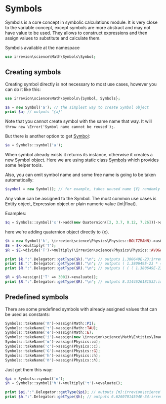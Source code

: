 # Symbols

Symbols is a core concept in symbolic calculations module. It is very close to the variable concept, except symbols are more abstract and may not have value to be used. They allows to construct expressions and then assign values to substitute and calculate them.

Symbols available at the namespace
```php
use irrevion\science\Math\Symbols\Symbol;
```

## Creating symbols

Creating symbol directly is not necessary to most use cases, however you can do it like this:
```php
use irrevion\science\Math\Symbols\{Symbol, Symbols};

$a = new Symbol('a'); // the simplest way to create Symbol object
print $a; // outputs "{a}"
```
Note that you cannot create symbol with the same name that way. It will `throw new \Error('Symbol name cannot be reused');`.

But there is another option to get [Symbol](src/Math/Symbols/Symbol.php):
```php
$a = Symbols::symbol('a');
```
When symbol already exists it returns its instance, otherwise it creates a new Symbol object. Here we are using static class [Symbols](src/Math/Symbols/Symbols.php) which provides some helper tools.

Also, you can omit symbol name and some free name is going to be taken automatically:
```php
$symbol = new Symbol(); // for example, takes unused name {Y} randomly
```

Any value can be assigned to the Symbol. The most common use cases is Entity object, Expression object or plain numeric value (int|float).

Examples:
```php
$q = Symbols::symbol('x')->add(new Quaternion([2, 3.7, 0.12, 7.26]))->assign(['x' => 74.16])->evaluate();
```
here we're adding quaternion object directly to {x}.

```php
$k = new Symbol('k', \irrevion\science\Physics\Physics::BOLTZMANN)->asConst();
$E = $k->multiply('T');
$R = $E->divide('T')->multiply(\irrevion\science\Physics\Physics::AVOGADRO);

print $k.":".Delegator::getType($k)."\n"; // outputs 1.380649E-23:irrevion\science\Math\Symbols\Symbol
print $E.":".Delegator::getType($E)."\n"; // outputs ( 1.380649E-23 * {T} ):irrevion\science\Math\Symbols\Expression
print $R.":".Delegator::getType($R)."\n"; // outputs ( ( ( 1.380649E-23 * {T} ) / {T} ) * 6.02214076E+23 ):irrevion\science\Math\Symbols\Expression

$R = $R->assign(['T' => 300])->evaluate();
print $R.":".Delegator::getType($R)."\n"; // outputs 8.3144626181532:irrevion\science\Math\Entities\Scalar, which is https://en.wikipedia.org/wiki/Gas_constant
```

## Predefined symbols

There are some predefined symbols with already assigned values that can be used as constants:
```php
Symbols::takeName('π')->assign(Math::PI);
Symbols::takeName('τ')->assign(Math::TAU);
Symbols::takeName('e')->assign(Math::E);
Symbols::takeName('i')->assign(new \irrevion\science\Math\Entities\Imaginary(1));
Symbols::takeName('α')->assign(Physics::α);
Symbols::takeName('c')->assign(Physics::c);
Symbols::takeName('G')->assign(Physics::G);
Symbols::takeName('h')->assign(Physics::h);
Symbols::takeName('ℏ')->assign(Physics::ℏ);
```
Just get them this way:
```php
$pi = Symbols::symbol('π');
$h = Symbols::symbol('ℏ')->multiply('τ')->evaluate();

print $pi.":".Delegator::getType($pi); // outputs {π}:irrevion\science\Math\Symbols\Symbol
print $h.":".Delegator::getType($h); // outputs 6.62607014594E-34:irrevion\science\Math\Entities\Scalar
```